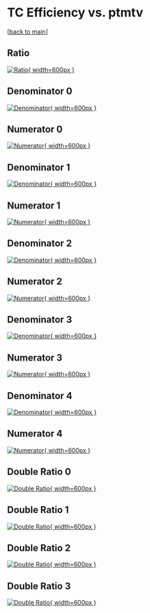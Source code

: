 # TC Efficiency vs. ptmtv

[[back to main](./)]



## Ratio

[![Ratio](../mtv/var/TC_xtr_321_1_eff_ptmtv.png){ width=600px }](../mtv/var/TC_xtr_321_1_eff_ptmtv.pdf)

## Denominator 0

[![Denominator](../mtv/den/TC_xtr_321_1_eff_ptmtv_den0.png){ width=600px }](../mtv/den/TC_xtr_321_1_eff_ptmtv_den0.pdf)

## Numerator 0

[![Numerator](../mtv/num/TC_xtr_321_1_eff_ptmtv_num0.png){ width=600px }](../mtv/num/TC_xtr_321_1_eff_ptmtv_num0.pdf)

## Denominator 1

[![Denominator](../mtv/den/TC_xtr_321_1_eff_ptmtv_den1.png){ width=600px }](../mtv/den/TC_xtr_321_1_eff_ptmtv_den1.pdf)

## Numerator 1

[![Numerator](../mtv/num/TC_xtr_321_1_eff_ptmtv_num1.png){ width=600px }](../mtv/num/TC_xtr_321_1_eff_ptmtv_num1.pdf)

## Denominator 2

[![Denominator](../mtv/den/TC_xtr_321_1_eff_ptmtv_den2.png){ width=600px }](../mtv/den/TC_xtr_321_1_eff_ptmtv_den2.pdf)

## Numerator 2

[![Numerator](../mtv/num/TC_xtr_321_1_eff_ptmtv_num2.png){ width=600px }](../mtv/num/TC_xtr_321_1_eff_ptmtv_num2.pdf)

## Denominator 3

[![Denominator](../mtv/den/TC_xtr_321_1_eff_ptmtv_den3.png){ width=600px }](../mtv/den/TC_xtr_321_1_eff_ptmtv_den3.pdf)

## Numerator 3

[![Numerator](../mtv/num/TC_xtr_321_1_eff_ptmtv_num3.png){ width=600px }](../mtv/num/TC_xtr_321_1_eff_ptmtv_num3.pdf)

## Denominator 4

[![Denominator](../mtv/den/TC_xtr_321_1_eff_ptmtv_den4.png){ width=600px }](../mtv/den/TC_xtr_321_1_eff_ptmtv_den4.pdf)

## Numerator 4

[![Numerator](../mtv/num/TC_xtr_321_1_eff_ptmtv_num4.png){ width=600px }](../mtv/num/TC_xtr_321_1_eff_ptmtv_num4.pdf)

## Double Ratio 0

[![Double Ratio](../mtv/ratio/TC_xtr_321_1_eff_ptmtv_ratio0.png){ width=600px }](../mtv/ratio/TC_xtr_321_1_eff_ptmtv_ratio0.pdf)

## Double Ratio 1

[![Double Ratio](../mtv/ratio/TC_xtr_321_1_eff_ptmtv_ratio1.png){ width=600px }](../mtv/ratio/TC_xtr_321_1_eff_ptmtv_ratio1.pdf)

## Double Ratio 2

[![Double Ratio](../mtv/ratio/TC_xtr_321_1_eff_ptmtv_ratio2.png){ width=600px }](../mtv/ratio/TC_xtr_321_1_eff_ptmtv_ratio2.pdf)

## Double Ratio 3

[![Double Ratio](../mtv/ratio/TC_xtr_321_1_eff_ptmtv_ratio3.png){ width=600px }](../mtv/ratio/TC_xtr_321_1_eff_ptmtv_ratio3.pdf)

